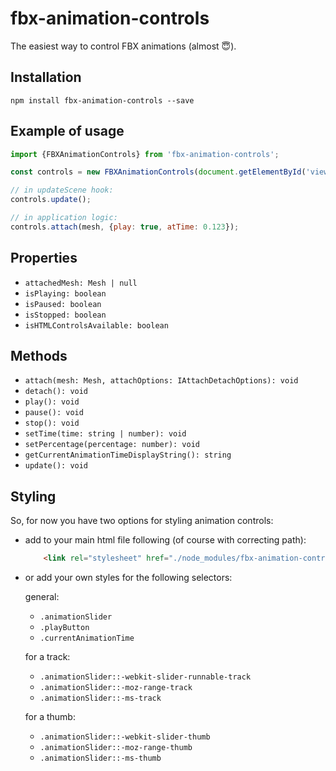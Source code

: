 # fbx-animation-controls

The easiest way to control FBX animations (almost 😇).

## Installation
`npm install fbx-animation-controls --save`

## Example of usage
```js
import {FBXAnimationControls} from 'fbx-animation-controls';

const controls = new FBXAnimationControls(document.getElementById('viewer'));

// in updateScene hook:
controls.update();

// in application logic:
controls.attach(mesh, {play: true, atTime: 0.123});
``` 

## Properties
- `attachedMesh: Mesh | null`
- `isPlaying: boolean`
- `isPaused: boolean`
- `isStopped: boolean`
- `isHTMLControlsAvailable: boolean`

## Methods
- `attach(mesh: Mesh, attachOptions: IAttachDetachOptions): void`
- `detach(): void`
- `play(): void`
- `pause(): void`
- `stop(): void`
- `setTime(time: string | number): void`
- `setPercentage(percentage: number): void`
- `getCurrentAnimationTimeDisplayString(): string`
- `update(): void`

## Styling

So, for now you have two options for styling animation controls:

- add to your main html file following (of course with correcting path):

    ```html
        <link rel="stylesheet" href="./node_modules/fbx-animation-controls/src/themes/default.css" />
    ```
- or add your own styles for the following selectors:

    general:
    - `.animationSlider`
    - `.playButton`
    - `.currentAnimationTime`

    for a track:
    - `.animationSlider::-webkit-slider-runnable-track`
    - `.animationSlider::-moz-range-track`
    - `.animationSlider::-ms-track`

    for a thumb:
    - `.animationSlider::-webkit-slider-thumb`
    - `.animationSlider::-moz-range-thumb`
    - `.animationSlider::-ms-thumb`
